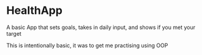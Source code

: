 # HealthApp
A basic App that sets goals, takes in daily input, and shows if you met your target

This is intentionally basic, it was to get me practising using OOP
